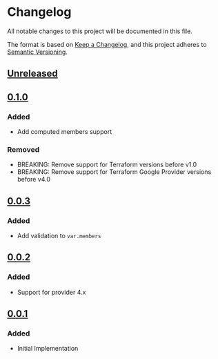 # Changelog

All notable changes to this project will be documented in this file.

The format is based on [Keep a Changelog](https://keepachangelog.com/en/1.0.0/),
and this project adheres to [Semantic Versioning](https://semver.org/spec/v2.0.0.html).

## [Unreleased]

## [0.1.0]

### Added

- Add computed members support

### Removed

- BREAKING: Remove support for Terraform versions before v1.0
- BREAKING: Remove support for Terraform Google Provider versions before v4.0

## [0.0.3]

### Added

- Add validation to `var.members`

## [0.0.2]

### Added

- Support for provider 4.x

## [0.0.1]

### Added

- Initial Implementation

[unreleased]: https://github.com/mineiros-io/terraform-google-cloud-function-iam/compare/v0.1.0...HEAD
[0.1.0]: https://github.com/mineiros-io/terraform-google-cloud-function-iam/compare/v0.0.3...v0.1.0
[0.0.3]: https://github.com/mineiros-io/terraform-google-cloud-function-iam/compare/v0.0.2...v0.0.3
[0.0.2]: https://github.com/mineiros-io/terraform-google-cloud-function-iam/compare/v0.0.1...v0.0.2
[0.0.1]: https://github.com/mineiros-io/terraform-google-cloud-function-iam/releases/tag/v0.0.1
